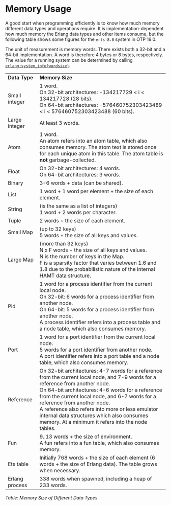 <!--
%CopyrightBegin%

Copyright Ericsson AB 2023. All Rights Reserved.

Licensed under the Apache License, Version 2.0 (the "License");
you may not use this file except in compliance with the License.
You may obtain a copy of the License at

    http://www.apache.org/licenses/LICENSE-2.0

Unless required by applicable law or agreed to in writing, software
distributed under the License is distributed on an "AS IS" BASIS,
WITHOUT WARRANTIES OR CONDITIONS OF ANY KIND, either express or implied.
See the License for the specific language governing permissions and
limitations under the License.

%CopyrightEnd%
-->
# Memory Usage

A good start when programming efficiently is to know how much memory different
data types and operations require. It is implementation-dependent how much
memory the Erlang data types and other items consume, but the following table
shows some figures for the `erts-8.0` system in OTP 19.0.

The unit of measurement is memory words. There exists both a 32-bit and a 64-bit
implementation. A word is therefore 4 bytes or 8 bytes, respectively. The value
for a running system can be determined by calling
[`erlang:system_info(wordsize)`](`m:erlang#system_info_wordsize`).


<table class="doc-table">
<tr>
  <td align="left" valign="middle"><strong>Data Type</strong></td>
  <td align="left" valign="middle"><strong>Memory Size</strong></td>
</tr>
<tr>
   <td align="left" valign="middle">Small integer</td>
   <td align="left" valign="middle">1 word.<br>
   On 32-bit architectures: -134217729 &lt; i &lt; 134217728
   (28 bits).<br>
   On 64-bit architectures: -576460752303423489 &lt; i &lt;
   576460752303423488 (60 bits).</td>
</tr>
<tr>
   <td align="left" valign="middle">Large integer</td>
   <td align="left" valign="middle">At least 3 words.</td>
</tr>
<tr>
   <td align="left" valign="middle">Atom</td>
   <td align="left" valign="middle">1 word.<br>
   An atom refers into an atom table, which also consumes memory.
   The atom text is stored once for each unique atom in this table.
   The atom table is <strong>not</strong> garbage-collected.</td>
</tr>
<tr>
   <td align="left" valign="middle">Float</td>
   <td align="left" valign="middle">On 32-bit architectures: 4 words.<br>
   On 64-bit architectures: 3 words.</td>
</tr>
<tr>
   <td align="left" valign="middle">Binary</td>
   <td align="left" valign="middle">3-6 words + data (can be shared).</td>
</tr>
<tr>
   <td align="left" valign="middle">List</td>
   <td align="left" valign="middle">1 word + 1 word per element + the size of each element.</td>
</tr>
<tr>
   <td align="left" valign="middle">String</td>
   <td align="left" valign="middle">(is the same as a list of integers)<br>
   1 word + 2 words per character.
   </td>
</tr>
<tr>
  <td align="left" valign="middle">Tuple</td>
  <td align="left" valign="middle">2 words + the size of each element.</td>
</tr>
<tr>
  <td align="left" valign="middle">Small Map</td>
  <td align="left" valign="middle">(up to 32 keys)<br>
    5 words + the size of all keys and values.</td>
</tr>
<tr>
  <td align="left" valign="middle">Large Map</td>
  <td align="left" valign="middle">
      (more than 32 keys)<br>
      <span class="code">N</span> x <span class="code">F</span> words + the size of all keys and values.<br>
      <span class="code">N</span> is the number of keys in the Map.<br>
      <span class="code">F</span> is a sparsity factor that varies between 1.6 and 1.8
      due to the probabilistic nature of the internal HAMT data structure.
  </td>
</tr>
<tr>
   <td align="left" valign="middle">Pid</td>
   <td align="left" valign="middle">1 word for a process identifier from the current local node.<br>
   On 32-bit: 6 words for a process identifier from another node.<br>
   On 64-bit: 5 words for a process identifier from another node.<br>
   A process identifier refers into a process table and a node table,
   which also consumes memory.</td>
</tr>
<tr>
   <td align="left" valign="middle">Port</td>
   <td align="left" valign="middle">1 word for a port identifier from the current local node.<br>
   5 words for a port identifier from another node.<br>
   A port identifier refers into a port table and a node table,
   which also consumes memory.</td>
</tr>
<tr>
   <td align="left" valign="middle">Reference</td>
   <td align="left" valign="middle">On 32-bit architectures: 4-7 words for a reference from the
   current local node, and 7-9 words for a reference from another
   node.<br>
   On 64-bit architectures: 4-6 words for a reference from the current
   local node, and 6-7 words for a reference from another node.<br>
   A reference also refers into more or less emulator internal data
   structures which also consumes memory. At a minimum it
   refers into the node tables.</td>
</tr>
<tr>
   <td align="left" valign="middle">Fun</td>
   <td align="left" valign="middle">9..13 words + the size of environment.<br>
   A fun refers into a fun table, which also consumes memory.</td>
</tr>
<tr>
   <td align="left" valign="middle">Ets table</td>
   <td align="left" valign="middle">Initially 768 words + the size of each element (6 words +
   the size of Erlang data). The table grows when necessary.</td>
</tr>
<tr>
   <td align="left" valign="middle">Erlang process</td>
   <td align="left" valign="middle">338 words when spawned, including a heap of 233 words.</td>
</tr>
</table>

_Table: Memory Size of Different Data Types_
